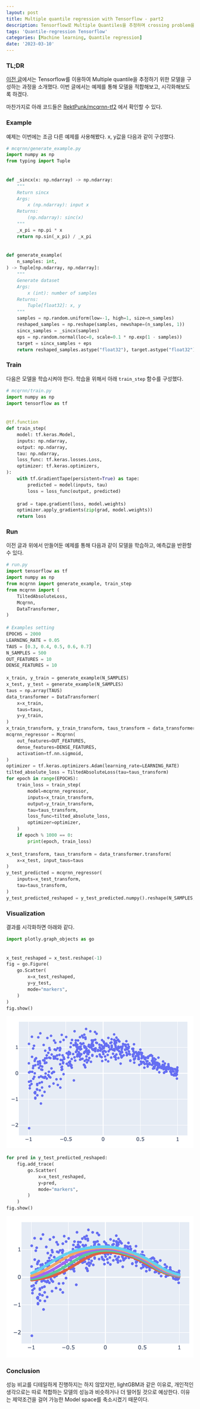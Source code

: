 ```yaml
---
layout: post
title: Multiple quantile regression with Tensorflow - part2
description: Tensorflow로 Multiple Quantiles을 추정하며 crossing problem을 방지하는 방법
tags: 'Quantile-regression Tensorflow'
categories: [Machine learning, Quantile regression]
date: '2023-03-10'
---
```


### TL;DR
[이전 글](../mqr-tf-part1)에서는 Tensorflow를 이용하여 Multiple quantile을 추정하기 위한 모델을 구성하는 과정을 소개했다. 이번 글에서는 예제를 통해 모델을 적합해보고, 시각화해보도록 하겠다. 

마찬가지로 아래 코드들은 [RektPunk/mcqrnn-tf2](https://github.com/RektPunk/mcqrnn-tf2) 에서 확인할 수 있다.


### Example
예제는 이번에는 조금 다른 예제를 사용해봤다.
x, y값을 다음과 같이 구성했다.
```python
# mcqrnn/generate_example.py
import numpy as np
from typing import Tuple


def _sincx(x: np.ndarray) -> np.ndarray:
    """
    Return sincx
    Args:
        x (np.ndarray): input x
    Returns:
        (np.ndarray): sinc(x)
    """
    _x_pi = np.pi * x
    return np.sin(_x_pi) / _x_pi


def generate_example(
    n_samples: int,
) -> Tuple[np.ndarray, np.ndarray]:
    """
    Generate dataset
    Args:
        x (int): number of samples
    Returns:
        Tuple[float32]: x, y
    """
    samples = np.random.uniform(low=-1, high=1, size=n_samples)
    reshaped_samples = np.reshape(samples, newshape=(n_samples, 1))
    sincx_samples = _sincx(samples)
    eps = np.random.normal(loc=0, scale=0.1 * np.exp(1 - samples))
    target = sincx_samples + eps
    return reshaped_samples.astype("float32"), target.astype("float32")
```

### Train
다음은 모델을 학습시켜야 한다.
학습을 위해서 아래 `train_step` 함수를 구성했다.

```python
# mcqrnn/train.py
import numpy as np
import tensorflow as tf


@tf.function
def train_step(
    model: tf.keras.Model,
    inputs: np.ndarray,
    output: np.ndarray,
    tau: np.ndarray,
    loss_func: tf.keras.losses.Loss,
    optimizer: tf.keras.optimizers,
):
    with tf.GradientTape(persistent=True) as tape:
        predicted = model(inputs, tau)
        loss = loss_func(output, predicted)

    grad = tape.gradient(loss, model.weights)
    optimizer.apply_gradients(zip(grad, model.weights))
    return loss

```
### Run
이전 글과 위에서 만들어둔 예제를 통해 다음과 같이 모델을 학습하고, 예측값을 반환할 수 있다.
```python
# run.py
import tensorflow as tf
import numpy as np
from mcqrnn import generate_example, train_step
from mcqrnn import (
    TiltedAbsoluteLoss,
    Mcqrnn,
    DataTransformer,
)

# Examples setting
EPOCHS = 2000
LEARNING_RATE = 0.05
TAUS = [0.3, 0.4, 0.5, 0.6, 0.7]
N_SAMPLES = 500
OUT_FEATURES = 10
DENSE_FEATURES = 10

x_train, y_train = generate_example(N_SAMPLES)
x_test, y_test = generate_example(N_SAMPLES)
taus = np.array(TAUS)
data_transformer = DataTransformer(
    x=x_train,
    taus=taus,
    y=y_train,
)
x_train_transform, y_train_transform, taus_transform = data_transformer()
mcqrnn_regressor = Mcqrnn(
    out_features=OUT_FEATURES,
    dense_features=DENSE_FEATURES,
    activation=tf.nn.sigmoid,
)
optimizer = tf.keras.optimizers.Adam(learning_rate=LEARNING_RATE)
tilted_absolute_loss = TiltedAbsoluteLoss(tau=taus_transform)
for epoch in range(EPOCHS):
    train_loss = train_step(
        model=mcqrnn_regressor,
        inputs=x_train_transform,
        output=y_train_transform,
        tau=taus_transform,
        loss_func=tilted_absolute_loss,
        optimizer=optimizer,
    )
    if epoch % 1000 == 0:
        print(epoch, train_loss)

x_test_transform, taus_transform = data_transformer.transform(
    x=x_test, input_taus=taus
)
y_test_predicted = mcqrnn_regressor(
    inputs=x_test_transform,
    tau=taus_transform,
)
y_test_predicted_reshaped = y_test_predicted.numpy().reshape(N_SAMPLES, len(TAUS)).T
```

### Visualization
결과를 시각화하면 아래와 같다.
```python
import plotly.graph_objects as go


x_test_reshaped = x_test.reshape(-1)
fig = go.Figure(
	go.Scatter(
    	x=x_test_reshaped, 
        y=y_test,
        mode="markers",
    )
)
fig.show()
```
![](../assets/img/qr/4_1.png)

```python
for pred in y_test_predicted_reshaped:
    fig.add_trace(
    	go.Scatter(
        	x=x_test_reshaped, 
            y=pred, 
            mode="markers",
        )
	)
fig.show()
```
![](../assets/img/qr/4_2.png)

### Conclusion
성능 비교를 디테일하게 진행하지는 하지 않았지만, lightGBM과 같은 이유로, 개인적인 생각으로는 따로 적합하는 모델의 성능과 비슷하거나 더 떨어질 것으로 예상한다. 이유는 제약조건을 걸어 가능한 Model space를 축소시켰기 때문이다.

